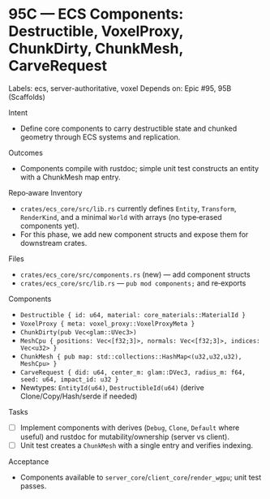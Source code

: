 # 95C — ECS Components: Destructible, VoxelProxy, ChunkDirty, ChunkMesh, CarveRequest

Labels: ecs, server-authoritative, voxel
Depends on: Epic #95, 95B (Scaffolds)

Intent
- Define core components to carry destructible state and chunked geometry through ECS systems and replication.

Outcomes
- Components compile with rustdoc; simple unit test constructs an entity with a ChunkMesh map entry.

Repo‑aware Inventory
- `crates/ecs_core/src/lib.rs` currently defines `Entity`, `Transform`, `RenderKind`, and a minimal `World` with arrays (no type‑erased components yet).
- For this phase, we add new component structs and expose them for downstream crates.

Files
- `crates/ecs_core/src/components.rs` (new) — add component structs
- `crates/ecs_core/src/lib.rs` — `pub mod components;` and re‑exports

Components
- `Destructible { id: u64, material: core_materials::MaterialId }`
- `VoxelProxy { meta: voxel_proxy::VoxelProxyMeta }`
- `ChunkDirty(pub Vec<glam::UVec3>)`
- `MeshCpu { positions: Vec<[f32;3]>, normals: Vec<[f32;3]>, indices: Vec<u32> }`
- `ChunkMesh { pub map: std::collections::HashMap<(u32,u32,u32), MeshCpu> }`
- `CarveRequest { did: u64, center_m: glam::DVec3, radius_m: f64, seed: u64, impact_id: u32 }`
- Newtypes: `EntityId(u64)`, `DestructibleId(u64)` (derive Clone/Copy/Hash/serde if needed)

Tasks
- [ ] Implement components with derives (`Debug`, `Clone`, `Default` where useful) and rustdoc for mutability/ownership (server vs client).
- [ ] Unit test creates a `ChunkMesh` with a single entry and verifies indexing.

Acceptance
- Components available to `server_core`/`client_core`/`render_wgpu`; unit test passes.
